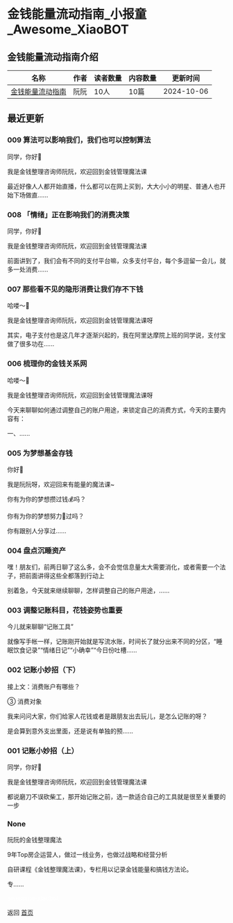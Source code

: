 # 金钱能量流动指南_小报童_Awesome_XiaoBOT

## 金钱能量流动指南介绍
>   
  


|名称|作者|读者数量|内容数量|更新时间|
|---|---|---|---|---|
|[金钱能量流动指南](https://xiaobot.net/p/jinqianmofa?refer=0b133df9-27dc-423b-8101-639049001c13)|阮阮|10人|10篇|2024-10-06|

## 最近更新
### 009 算法可以影响我们，我们也可以控制算法

同学，你好👋

我是金钱整理咨询师阮阮，欢迎回到金钱管理魔法课



最近好像人人都开始直播，什么都可以在网上买到，大大小小的明星、普通人也开始下场做直......

### 008 「情绪」正在影响我们的消费决策

同学，你好👋

我是金钱整理咨询师阮阮，欢迎回到金钱管理魔法课



前面讲到了，我们会有不同的支付平台嘛，众多支付平台，每个多逗留一会儿，就多一处消费......

### 007 那些看不见的隐形消费让我们存不下钱

哈喽～👋

我是金钱整理咨询师阮阮，欢迎回到金钱管理魔法课呀



其实，电子支付也是这几年才逐渐兴起的，我在阿里达摩院上班的同学说，支付宝做了很多功在......

### 006 梳理你的金钱关系网

哈喽～👋

我是金钱整理咨询师阮阮，欢迎回到金钱管理魔法课呀

今天来聊聊如何通过调整自己的账户用途，来锁定自己的消费方式，今天的主要内容有：

一、......

### 005 为梦想基金存钱

你好👋

我是阮阮呀，欢迎回来有能量的魔法课~

你有为你的梦想攒过钱💰吗？

你有为你的梦想努力💪过吗？

你有跟别人分享过......

### 004 盘点沉睡资产

嘿！朋友们，前两日聊了这么多，会不会觉信息量太大需要消化，或者需要一个法子，把前面讲得这些全都落到行动上



别着急，今天就来继续聊聊，怎样调整自己的账户用途，......

### 003 调整记账科目，花钱姿势也重要

今儿就来聊聊“记账工具”

  

就像写手帐一样，记账刚开始就是写流水账，时间长了就分出来不同的分区，“睡眠饮食记录”“情绪日记”“小确幸”“今日份吐槽......

### 002 记账小妙招（下）



接上文：消费账户有哪些？

③ 消费对象

我来问问大家，你们给家人花钱或者是跟朋友出去玩儿，是怎么记账的呀？

是会算到意外支出里面，还是说有单独的预......

### 001 记账小妙招（上）

同学，你好👋

我是金钱整理咨询师阮阮，欢迎回到金钱管理魔法课



都说磨刀不误砍柴工，那开始记账之前，选一款适合自己的工具就是很至关重要的一步

### None

阮阮的金钱整理魔法

9年Top房企运营人，做过一线业务，也做过战略和经营分析

自研课程《金钱整理魔法课》，专栏用以记录金钱能量和搞钱方法论。

专......


<a href="https://github.com/Reno9527/awesome-xiaobot" style="color: white; text-decoration: none;">awesome-xiaobot</a>

返回 [首页](../README.md)
